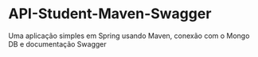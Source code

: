 # API-Student-Maven-Swagger
Uma aplicação simples em Spring usando Maven, conexão com o Mongo DB e documentação Swagger
